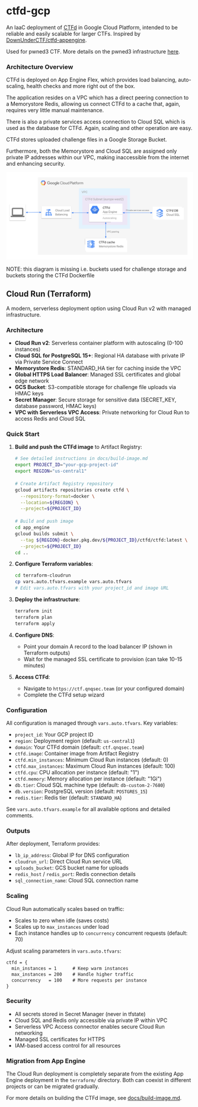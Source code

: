 # ctfd-gcp

An IaaC deployment of [CTFd](https://ctfd.io/) in Google Cloud Platform, intended to be reliable and easily scalable for larger CTFs. Inspired by [DownUnderCTF/ctfd-appengine](https://github.com/DownUnderCTF/ctfd-appengine).

Used for pwned3 CTF. More details on the pwned3 infrastructure [here](https://www.atteniemi.com/ctf-infra-writeup/).

### Architecture Overview

CTFd is deployed on App Engine Flex, which provides load balancing, auto-scaling, health checks and more right out of the box.

The application resides on a VPC which has a direct peering connection to a Memorystore Redis, allowing us connect CTFd to a cache that, again, requires very little manual maintenance.

There is also a private services access connection to Cloud SQL which is used as the database for CTFd. Again, scaling and other operation are easy.

CTFd stores uploaded challenge files in a Google Storage Bucket.

Furthermore, both the Memorystore and Cloud SQL are assigned only private IP addresses within our VPC, making inaccessible from the internet and enhancing security.

![](docs/architecture_overview.svg)

NOTE: this diagram is missing i.e. buckets used for challenge storage and buckets storing the CTFd Dockerfile

## Cloud Run (Terraform)

A modern, serverless deployment option using Cloud Run v2 with managed infrastructure.

### Architecture

- **Cloud Run v2**: Serverless container platform with autoscaling (0-100 instances)
- **Cloud SQL for PostgreSQL 15+**: Regional HA database with private IP via Private Service Connect
- **Memorystore Redis**: STANDARD_HA tier for caching inside the VPC
- **Global HTTPS Load Balancer**: Managed SSL certificates and global edge network
- **GCS Bucket**: S3-compatible storage for challenge file uploads via HMAC keys
- **Secret Manager**: Secure storage for sensitive data (SECRET_KEY, database password, HMAC keys)
- **VPC with Serverless VPC Access**: Private networking for Cloud Run to access Redis and Cloud SQL

### Quick Start

1. **Build and push the CTFd image** to Artifact Registry:
   ```bash
   # See detailed instructions in docs/build-image.md
   export PROJECT_ID="your-gcp-project-id"
   export REGION="us-central1"
   
   # Create Artifact Registry repository
   gcloud artifacts repositories create ctfd \
     --repository-format=docker \
     --location=${REGION} \
     --project=${PROJECT_ID}
   
   # Build and push image
   cd app_engine
   gcloud builds submit \
     --tag ${REGION}-docker.pkg.dev/${PROJECT_ID}/ctfd/ctfd:latest \
     --project=${PROJECT_ID}
   cd ..
   ```

2. **Configure Terraform variables**:
   ```bash
   cd terraform-cloudrun
   cp vars.auto.tfvars.example vars.auto.tfvars
   # Edit vars.auto.tfvars with your project_id and image URL
   ```

3. **Deploy the infrastructure**:
   ```bash
   terraform init
   terraform plan
   terraform apply
   ```

4. **Configure DNS**:
   - Point your domain A record to the load balancer IP (shown in Terraform outputs)
   - Wait for the managed SSL certificate to provision (can take 10-15 minutes)

5. **Access CTFd**:
   - Navigate to `https://ctf.qnqsec.team` (or your configured domain)
   - Complete the CTFd setup wizard

### Configuration

All configuration is managed through `vars.auto.tfvars`. Key variables:

- `project_id`: Your GCP project ID
- `region`: Deployment region (default: `us-central1`)
- `domain`: Your CTFd domain (default: `ctf.qnqsec.team`)
- `ctfd.image`: Container image from Artifact Registry
- `ctfd.min_instances`: Minimum Cloud Run instances (default: 0)
- `ctfd.max_instances`: Maximum Cloud Run instances (default: 100)
- `ctfd.cpu`: CPU allocation per instance (default: "1")
- `ctfd.memory`: Memory allocation per instance (default: "1Gi")
- `db.tier`: Cloud SQL machine type (default: `db-custom-2-7680`)
- `db.version`: PostgreSQL version (default: `POSTGRES_15`)
- `redis.tier`: Redis tier (default: `STANDARD_HA`)

See `vars.auto.tfvars.example` for all available options and detailed comments.

### Outputs

After deployment, Terraform provides:

- `lb_ip_address`: Global IP for DNS configuration
- `cloudrun_url`: Direct Cloud Run service URL
- `uploads_bucket`: GCS bucket name for uploads
- `redis_host` / `redis_port`: Redis connection details
- `sql_connection_name`: Cloud SQL connection name

### Scaling

Cloud Run automatically scales based on traffic:
- Scales to zero when idle (saves costs)
- Scales up to `max_instances` under load
- Each instance handles up to `concurrency` concurrent requests (default: 70)

Adjust scaling parameters in `vars.auto.tfvars`:
```hcl
ctfd = {
  min_instances = 1      # Keep warm instances
  max_instances = 200    # Handle higher traffic
  concurrency   = 100    # More requests per instance
}
```

### Security

- All secrets stored in Secret Manager (never in tfstate)
- Cloud SQL and Redis only accessible via private IP within VPC
- Serverless VPC Access connector enables secure Cloud Run networking
- Managed SSL certificates for HTTPS
- IAM-based access control for all resources

### Migration from App Engine

The Cloud Run deployment is completely separate from the existing App Engine deployment in the `terraform/` directory. Both can coexist in different projects or can be migrated gradually.

For more details on building the CTFd image, see [docs/build-image.md](docs/build-image.md).
